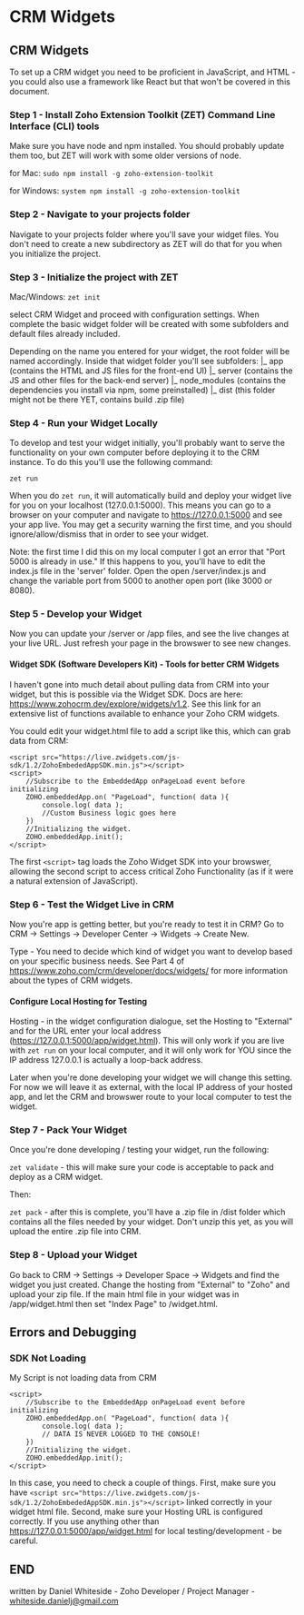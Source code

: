 # CRM Widgets

## CRM Widgets

To set up a CRM widget you need to be proficient in JavaScript, and HTML - you could also use a framework like React but that won't be covered in this document.

### Step 1 - Install Zoho Extension Toolkit (ZET) Command Line Interface (CLI) tools
Make sure you have node and npm installed. You should probably update them too, but ZET will work with some older versions of node. 

for Mac: `sudo npm install -g zoho-extension-toolkit`

for Windows: `system npm install -g zoho-extension-toolkit`

### Step 2 - Navigate to your projects folder
Navigate to your projects folder where you'll save your widget files. You don't need to create a new subdirectory as ZET will do that for you when you initialize the project.

### Step 3 - Initialize the project with ZET

Mac/Windows: `zet init`

select CRM Widget and proceed with configuration settings. When complete the basic widget folder will be created with some subfolders and default files already included. 

Depending on the name you entered for your widget, the root folder will be named accordingly. Inside that widget folder you'll see subfolders:
|_ app              (contains the HTML and JS files for the front-end UI)
|_ server           (contains the JS and other files for the back-end server)
|_ node_modules     (contains the dependencies you install via npm, some preinstalled)
|_ dist             (this folder might not be there YET, contains build .zip file)

### Step 4 - Run your Widget Locally
To develop and test your widget initially, you'll probably want to serve the functionality on your own computer before deploying it to the CRM instance. To do this you'll use the following command:

`zet run`

When you do `zet run`, it will automatically build and deploy your widget live for you on your localhost (127.0.0.1:5000). This means you can go to a browser on your computer and navigate to https://127.0.0.1:5000 and see your app live. You may get a security warning the first time, and you should ignore/allow/dismiss that in order to see your widget.

Note: the first time I did this on my local computer I got an error that "Port 5000 is already in use." If this happens to you, you'll have to edit the index.js file in the 'server' folder. Open the open /server/index.js and change the variable port from 5000 to another open port (like 3000 or 8080). 

### Step 5 - Develop your Widget
Now you can update your /server or /app files, and see the live changes at your live URL. Just refresh your page in the browswer to see new changes. 

#### Widget SDK (Software Developers Kit) - Tools for better CRM Widgets

I haven't gone into much detail about pulling data from CRM into your widget, but this is possible via the Widget SDK. Docs are here: https://www.zohocrm.dev/explore/widgets/v1.2. See this link for an extensive list of functions available to enhance your Zoho CRM widgets.

You could edit your widget.html file to add a script like this, which can grab data from CRM:
```
<script src="https://live.zwidgets.com/js-sdk/1.2/ZohoEmbededAppSDK.min.js"></script>
<script> 
    //Subscribe to the EmbeddedApp onPageLoad event before initializing
    ZOHO.embeddedApp.on( "PageLoad", function( data ){
        console.log( data );
        //Custom Business logic goes here
    })
    //Initializing the widget. 
    ZOHO.embeddedApp.init();
</script>
```
The first `<script>` tag loads the Zoho Widget SDK into your browswer, allowing the second script to access critical Zoho Functionality (as if it were a natural extension of JavaScript). 
### Step 6 - Test the Widget Live in CRM
Now you're app is getting better, but you're ready to test it in CRM? Go to CRM -> Settings -> Developer Center -> Widgets -> Create New. 

Type - You need to decide which kind of widget you want to develop based on your specific business needs. See Part 4 of https://www.zoho.com/crm/developer/docs/widgets/ for more information about the types of CRM widgets. 

#### Configure Local Hosting for Testing
Hosting - in the widget configuration dialogue, set the Hosting to "External" and for the URL enter your local address (https://127.0.0.1:5000/app/widget.html). This will only work if you are live with `zet run` on your local computer, and it will only work for YOU since the IP address 127.0.0.1 is actually a loop-back address. 

Later when you're done developing your widget we will change this setting. For now we will leave it as external, with the local IP address of your hosted app, and let the CRM and browswer route to your local computer to test the widget.

### Step 7 - Pack Your Widget
Once you're done developing / testing your widget, run the following:

`zet validate` - this will make sure your code is acceptable to pack and deploy as a CRM widget.

Then:

`zet pack` - after this is complete, you'll have a .zip file in /dist folder which contains all the files needed by your widget. Don't unzip this yet, as you will upload the entire .zip file into CRM.

### Step 8 - Upload your Widget
Go back to CRM -> Settings -> Developer Space -> Widgets and find the widget you just created. Change the hosting from "External" to "Zoho" and upload your zip file. If the main html file in your widget was in /app/widget.html then set "Index Page" to /widget.html. 

## Errors and Debugging

### SDK Not Loading

My Script is not loading data from CRM
```
<script> 
    //Subscribe to the EmbeddedApp onPageLoad event before initializing
    ZOHO.embeddedApp.on( "PageLoad", function( data ){
        console.log( data );
        // DATA IS NEVER LOGGED TO THE CONSOLE!
    })
    //Initializing the widget. 
    ZOHO.embeddedApp.init();
</script>
```
In this case, you need to check a couple of things. First, make sure you have `<script src="https://live.zwidgets.com/js-sdk/1.2/ZohoEmbededAppSDK.min.js"></script>` linked correctly in your widget html file. Second, make sure your Hosting URL is configured correctly. If you use anything other than https://127.0.0.1:5000/app/widget.html for local testing/development - be careful. 

## END

written by Daniel Whiteside - Zoho Developer / Project Manager - whiteside.danielj@gmail.com
